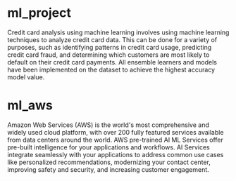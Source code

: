 # ml_project
Credit card analysis using machine learning involves using machine learning techniques to analyze credit card data. 
This can be done for a variety of purposes, such as identifying patterns in credit card usage, predicting credit card fraud, and determining which customers are most likely to default on their credit card payments. 
All ensemble learners and models have been implemented on the dataset to achieve the highest accuracy model value.

# ml_aws
Amazon Web Services (AWS) is the world's most comprehensive and widely used cloud platform, with over 200 fully featured services available from data centers around 
the world. AWS pre-trained AI ML Services offer pre-built intelligence for your applications and workflows. AI Services integrate seamlessly with your applications to address common use cases like personalized recommendations, modernizing your contact center, improving safety and security, and increasing customer engagement.
